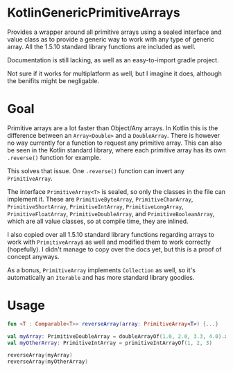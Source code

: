 # KotlinGenericPrimitiveArrays
Provides a wrapper around all primitive arrays using a sealed interface and value class as to provide a generic way to work with any type of generic array. All the 1.5.10 standard library functions are included as well.


Documentation is still lacking, as well as an easy-to-import gradle project.


Not sure if it works for multiplatform as well, but I imagine it does, although the benifits might be negligable.

# Goal
Primitive arrays are a lot faster than Object/Any arrays. In Kotlin this is the difference between an `Array<Double>` and a `DoubleArray`. There is however no way currently for a function to request any primitive array. This can also be seen in the Kotlin standard library, where each primitive array has its own `.reverse()` function for example.

This solves that issue. One `.reverse()` function can invert any `PrimitiveArray`.

The interface `PrimitiveArray<T>` is sealed, so only the classes in the file can implement it. These are `PrimitiveByteArray`, `PrimitiveCharArray`, `PrimitiveShortArray`, `PrimitiveIntArray`, `PrimitiveLongArray`, `PrimitiveFloatArray`, `PrimitiveDoubleArray`, and `PrimitiveBooleanArray`, which are all value classes, so at compile time, they are inlined.

I also copied over all 1.5.10 standard library functions regarding arrays to work with `PrimitiveArray`s as well and modified them to work correctly (hopefully). I didn't manage to copy over the docs yet, but this is a proof of concept anyways.

As a bonus, `PrimitiveArray` implements `Collection` as well, so it's automatically an `Iterable` and has more standard library goodies.

# Usage

```kotlin
fun <T : Comparable<T>> reverseArray(array: PrimitiveArray<T>) {...}

val myArray: PrimitiveDoubleArray = doubleArrayOf(1.0, 2.0, 3.3, 4.0).asPrimitiveArray()
val myOtherArray: PrimitiveIntArray = primitiveIntArrayOf(1, 2, 3)

reverseArray(myArray)
reverseArray(myOtherArray)
```
